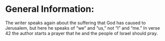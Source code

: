 # General Information:

The writer speaks again about the suffering that God has caused to Jerusalem, but here he speaks of “we” and “us,” not “I” and “me.” In verse 42 the author starts a prayer that he and the people of Israel should pray.